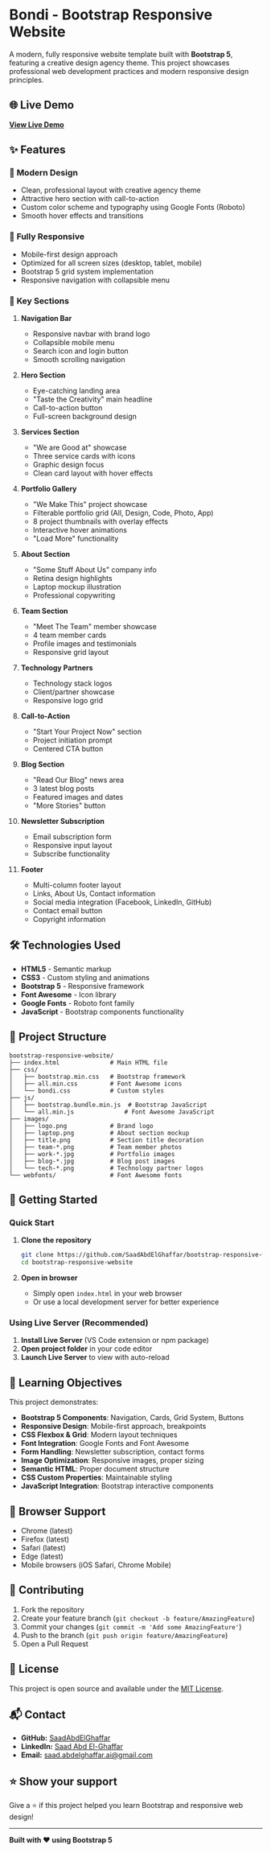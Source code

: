# Bondi - Bootstrap Responsive Website

A modern, fully responsive website template built with **Bootstrap 5**, featuring a creative design agency theme. This project showcases professional web development practices and modern responsive design principles.

## 🌐 Live Demo

**[View Live Demo](https://saadabdelghaffar.github.io/bootstrap-responsive-website/)**

## ✨ Features

### 🎨 **Modern Design**
- Clean, professional layout with creative agency theme
- Attractive hero section with call-to-action
- Custom color scheme and typography using Google Fonts (Roboto)
- Smooth hover effects and transitions

### 📱 **Fully Responsive**
- Mobile-first design approach
- Optimized for all screen sizes (desktop, tablet, mobile)
- Bootstrap 5 grid system implementation
- Responsive navigation with collapsible menu

### 🔧 **Key Sections**

1. **Navigation Bar**
   - Responsive navbar with brand logo
   - Collapsible mobile menu
   - Search icon and login button
   - Smooth scrolling navigation

2. **Hero Section**
   - Eye-catching landing area
   - "Taste the Creativity" main headline
   - Call-to-action button
   - Full-screen background design

3. **Services Section**
   - "We are Good at" showcase
   - Three service cards with icons
   - Graphic design focus
   - Clean card layout with hover effects

4. **Portfolio Gallery**
   - "We Make This" project showcase
   - Filterable portfolio grid (All, Design, Code, Photo, App)
   - 8 project thumbnails with overlay effects
   - Interactive hover animations
   - "Load More" functionality

5. **About Section**
   - "Some Stuff About Us" company info
   - Retina design highlights
   - Laptop mockup illustration
   - Professional copywriting

6. **Team Section**
   - "Meet The Team" member showcase
   - 4 team member cards
   - Profile images and testimonials
   - Responsive grid layout

7. **Technology Partners**
   - Technology stack logos
   - Client/partner showcase
   - Responsive logo grid

8. **Call-to-Action**
   - "Start Your Project Now" section
   - Project initiation prompt
   - Centered CTA button

9. **Blog Section**
   - "Read Our Blog" news area
   - 3 latest blog posts
   - Featured images and dates
   - "More Stories" button

10. **Newsletter Subscription**
    - Email subscription form
    - Responsive input layout
    - Subscribe functionality

11. **Footer**
    - Multi-column footer layout
    - Links, About Us, Contact information
    - Social media integration (Facebook, LinkedIn, GitHub)
    - Contact email button
    - Copyright information

## 🛠️ Technologies Used

- **HTML5** - Semantic markup
- **CSS3** - Custom styling and animations
- **Bootstrap 5** - Responsive framework
- **Font Awesome** - Icon library
- **Google Fonts** - Roboto font family
- **JavaScript** - Bootstrap components functionality

## 📁 Project Structure

```
bootstrap-responsive-website/
├── index.html              # Main HTML file
├── css/
│   ├── bootstrap.min.css   # Bootstrap framework
│   ├── all.min.css         # Font Awesome icons
│   └── bondi.css           # Custom styles
├── js/
│   ├── bootstrap.bundle.min.js  # Bootstrap JavaScript
│   └── all.min.js              # Font Awesome JavaScript
├── images/
│   ├── logo.png            # Brand logo
│   ├── laptop.png          # About section mockup
│   ├── title.png           # Section title decoration
│   ├── team-*.png          # Team member photos
│   ├── work-*.jpg          # Portfolio images
│   ├── blog-*.jpg          # Blog post images
│   └── tech-*.png          # Technology partner logos
└── webfonts/               # Font Awesome fonts
```

## 🚀 Getting Started

### Quick Start

1. **Clone the repository**
   ```bash
   git clone https://github.com/SaadAbdElGhaffar/bootstrap-responsive-website.git
   cd bootstrap-responsive-website
   ```

2. **Open in browser**
   - Simply open `index.html` in your web browser
   - Or use a local development server for better experience

### Using Live Server (Recommended)

1. **Install Live Server** (VS Code extension or npm package)
2. **Open project folder** in your code editor
3. **Launch Live Server** to view with auto-reload

## 🎯 Learning Objectives

This project demonstrates:

- **Bootstrap 5 Components**: Navigation, Cards, Grid System, Buttons
- **Responsive Design**: Mobile-first approach, breakpoints
- **CSS Flexbox & Grid**: Modern layout techniques  
- **Font Integration**: Google Fonts and Font Awesome
- **Form Handling**: Newsletter subscription, contact forms
- **Image Optimization**: Responsive images, proper sizing
- **Semantic HTML**: Proper document structure
- **CSS Custom Properties**: Maintainable styling
- **JavaScript Integration**: Bootstrap interactive components

## 📱 Browser Support

- Chrome (latest)
- Firefox (latest) 
- Safari (latest)
- Edge (latest)
- Mobile browsers (iOS Safari, Chrome Mobile)

## 🤝 Contributing

1. Fork the repository
2. Create your feature branch (`git checkout -b feature/AmazingFeature`)
3. Commit your changes (`git commit -m 'Add some AmazingFeature'`)
4. Push to the branch (`git push origin feature/AmazingFeature`)
5. Open a Pull Request

## 📝 License

This project is open source and available under the [MIT License](LICENSE).

## 📬 Contact
- **GitHub:** [SaadAbdElGhaffar](https://github.com/SaadAbdElGhaffar) 
- **LinkedIn:** [Saad Abd El-Ghaffar](https://www.linkedin.com/in/saadabdelghaffar/) 
- **Email:** [saad.abdelghaffar.ai@gmail.com](mailto:saad.abdelghaffar.ai@gmail.com)

## ⭐ Show your support

Give a ⭐️ if this project helped you learn Bootstrap and responsive web design!

---

**Built with ❤️ using Bootstrap 5**
